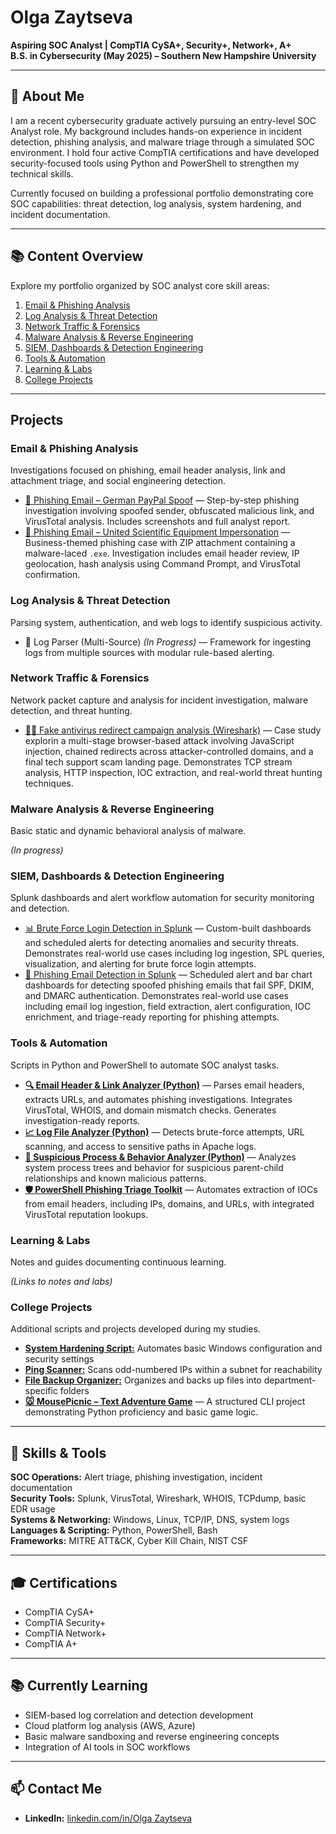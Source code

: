 # Olga Zaytseva

**Aspiring SOC Analyst | CompTIA CySA+, Security+, Network+, A+**  
**B.S. in Cybersecurity (May 2025) – Southern New Hampshire University**  

---

## 🔹 About Me

I am a recent cybersecurity graduate actively pursuing an entry-level SOC Analyst role. My background includes hands-on experience in incident detection, phishing analysis, and malware triage through a simulated SOC environment. I hold four active CompTIA certifications and have developed security-focused tools using Python and PowerShell to strengthen my technical skills.

Currently focused on building a professional portfolio demonstrating core SOC capabilities: threat detection, log analysis, system hardening, and incident documentation.

---

## 📚 Content Overview

Explore my portfolio organized by SOC analyst core skill areas:

1. [Email & Phishing Analysis](#email--phishing-analysis)  
2. [Log Analysis & Threat Detection](#log-analysis--threat-detection)  
3. [Network Traffic & Forensics](#network-traffic--forensics)  
4. [Malware Analysis & Reverse Engineering](#malware-analysis--reverse-engineering)  
5. [SIEM, Dashboards & Detection Engineering](#siem-dashboards--detection-engineering)  
6. [Tools & Automation](#tools--automation)  
7. [Learning & Labs](#learning--labs)  
8. [College Projects](#college-projects)  

---

## Projects

### Email & Phishing Analysis  
Investigations focused on phishing, email header analysis, link and attachment triage, and social engineering detection.

- [📧 Phishing Email – German PayPal Spoof](https://github.com/LogLogic/EmailPhishingAnalysis/tree/main/PhishingEmailGermanPaypal) — Step-by-step phishing investigation involving spoofed sender, obfuscated malicious link, and VirusTotal analysis. Includes screenshots and full analyst report.
- [📧 Phishing Email – United Scientific Equipment Impersonation](https://github.com/LogLogic/EmailPhishingAnalysis/tree/main/EmailPhishingAnalysisUnitedScientific) — Business-themed phishing case with ZIP attachment containing a malware-laced `.exe`. Investigation includes email header review, IP geolocation, hash analysis using Command Prompt, and VirusTotal confirmation.  

### Log Analysis & Threat Detection  
Parsing system, authentication, and web logs to identify suspicious activity.
  
- 🧩 Log Parser (Multi-Source) *(In Progress)* — Framework for ingesting logs from multiple sources with modular rule-based alerting.

### Network Traffic & Forensics  
Network packet capture and analysis for incident investigation, malware detection, and threat hunting.

- [🕵️‍♀️ Fake antivirus redirect campaign analysis (Wireshark)](https://github.com/LogLogic/NetworkTrafficForensics/tree/main/FakeAntivirusRedirectCampaign) — Case study explorin a multi-stage browser-based attack involving JavaScript injection, chained redirects across attacker-controlled domains, and a final tech support scam landing page. Demonstrates TCP stream analysis, HTTP inspection, IOC extraction, and real-world threat hunting techniques.

### Malware Analysis & Reverse Engineering  
Basic static and dynamic behavioral analysis of malware.

*(In progress)*

### SIEM, Dashboards & Detection Engineering  
Splunk dashboards and alert workflow automation for security monitoring and detection.

- [📊 Brute Force Login Detection in Splunk](https://github.com/LogLogic/SIEMDashboardsDetectionEngineering/tree/main/BruteForceDetectionSplunk) — Custom-built dashboards and scheduled alerts for detecting anomalies and security threats. Demonstrates real-world use cases including log ingestion, SPL queries, visualization, and alerting for brute force login attempts.
- [🎣 Phishing Email Detection in Splunk](https://github.com/LogLogic/SIEMDashboardsDetectionEngineering/tree/main/PhishingEmailAnalysisSplunk) — Scheduled alert and bar chart dashboards for detecting spoofed phishing emails that fail SPF, DKIM, and DMARC authentication. Demonstrates real-world use cases including email log ingestion, field extraction, alert configuration, IOC enrichment, and triage-ready reporting for phishing attempts.


### Tools & Automation  
Scripts in Python and PowerShell to automate SOC analyst tasks.

- **[🔍 Email Header & Link Analyzer (Python)](https://github.com/LogLogic/EmailHeaderLinkAnalyzer)** — Parses email headers, extracts URLs, and automates phishing investigations. Integrates VirusTotal, WHOIS, and domain mismatch checks. Generates investigation-ready reports.
- **[📈 Log File Analyzer (Python)](https://github.com/LogLogic/LogFileAnalyzer)** — Detects brute-force attempts, URL scanning, and access to sensitive paths in Apache logs.  
- **[🧠 Suspicious Process & Behavior Analyzer (Python)](https://github.com/LogLogic/SuspiciousProcessBehaviorAnalyzer)** — Analyzes system process trees and behavior for suspicious parent-child relationships and known malicious patterns.
- **[🛡️ PowerShell Phishing Triage Toolkit](https://github.com/LogLogic/ToolsAutomation/blob/main/PowerShellPhishingTriageToolkit)** —  Automates extraction of IOCs from email headers, including IPs, domains, and URLs, with integrated VirusTotal reputation lookups.

### Learning & Labs  
Notes and guides documenting continuous learning.

*(Links to notes and labs)*

### College Projects  
Additional scripts and projects developed during my studies.

- **[System Hardening Script:](https://github.com/LogLogic/CollegeProjects/blob/main/ConfigurationAutomationScript.ps1)** Automates basic Windows configuration and security settings  
- **[Ping Scanner:](https://github.com/LogLogic/CollegeProjects/blob/main/OddIPsPing.ps1)** Scans odd-numbered IPs within a subnet for reachability  
- **[File Backup Organizer:](https://github.com/LogLogic/CollegeProjects/blob/main/FileBackup.ps1)** Organizes and backs up files into department-specific folders
- **[🐭 MousePicnic – Text Adventure Game](https://github.com/LogLogic/CollegeProjects/tree/main/PythonTextGame)** — A structured CLI project demonstrating Python proficiency and basic game logic.

---

## 🧰 Skills & Tools

**SOC Operations:** Alert triage, phishing investigation, incident documentation  
**Security Tools:** Splunk, VirusTotal, Wireshark, WHOIS, TCPdump, basic EDR usage  
**Systems & Networking:** Windows, Linux, TCP/IP, DNS, system logs  
**Languages & Scripting:** Python, PowerShell, Bash  
**Frameworks:** MITRE ATT&CK, Cyber Kill Chain, NIST CSF

---

## 🎓 Certifications

- CompTIA CySA+  
- CompTIA Security+  
- CompTIA Network+  
- CompTIA A+

---

## 📚 Currently Learning

- SIEM-based log correlation and detection development  
- Cloud platform log analysis (AWS, Azure)  
- Basic malware sandboxing and reverse engineering concepts  
- Integration of AI tools in SOC workflows

---

## 📫 Contact Me

- **LinkedIn:** [linkedin.com/in/Olga Zaytseva](https://www.linkedin.com/in/olga-z-3917a3228)  

